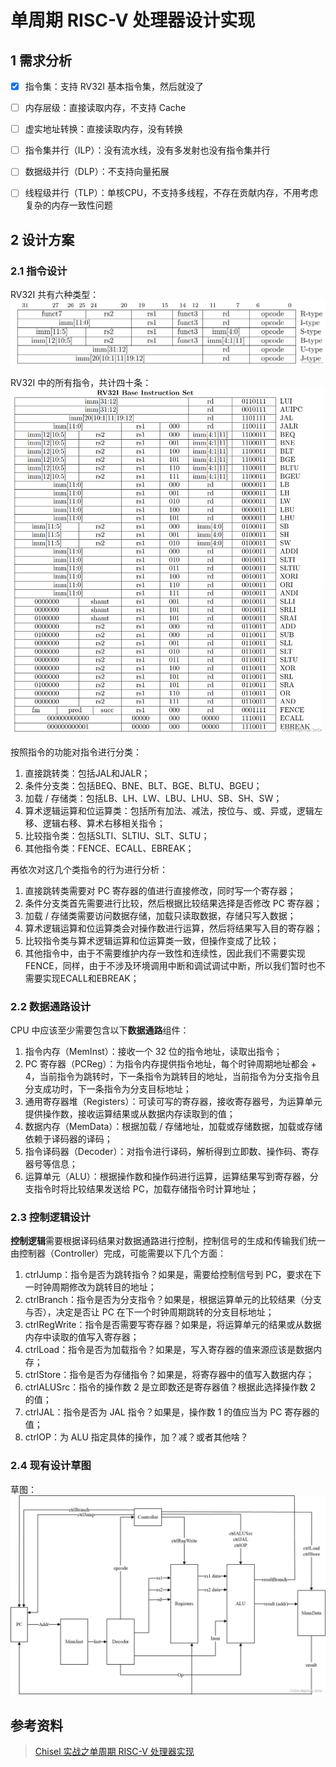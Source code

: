 # 单周期 RISC-V 处理器设计实现

## 1 需求分析

+ [x] 指令集：支持 RV32I 基本指令集，然后就没了
+ [ ] 内存层级：直接读取内存，不支持 Cache
+ [ ] 虚实地址转换：直接读取内存，没有转换
+ [ ] 指令集并行（ILP）：没有流水线，没有多发射也没有指令集并行
+ [ ] 数据级并行（DLP）：不支持向量拓展
+ [ ] 线程级并行（TLP）：单核CPU，不支持多线程，不存在贡献内存，不用考虑复杂的内存一致性问题


## 2 设计方案

### 2.1 指令设计

RV32I 共有六种类型：
![ISA Type](./imgs/image1.png)

RV32I 中的所有指令，共计四十条：
![ISA Insts](./imgs/image2.png)

按照指令的功能对指令进行分类：
1. 直接跳转类：包括JAL和JALR；
2. 条件分支类：包括BEQ、BNE、BLT、BGE、BLTU、BGEU；
3. 加载 / 存储类：包括LB、LH、LW、LBU、LHU、SB、SH、SW；
4. 算术逻辑运算和位运算类：包括所有加法、减法，按位与、或、异或，逻辑左移、逻辑右移、算术右移相关指令；
5. 比较指令类：包括SLTI、SLTIU、SLT、SLTU；
6. 其他指令类：FENCE、ECALL、EBREAK；


再依次对这几个类指令的行为进行分析：
1. 直接跳转类需要对 PC 寄存器的值进行直接修改，同时写一个寄存器；
2. 条件分支类首先需要进行比较，然后根据比较结果选择是否修改 PC 寄存器；
3. 加载 / 存储类需要访问数据存储，加载只读取数据，存储只写入数据；
4. 算术逻辑运算和位运算类会对操作数进行运算，然后将结果写入目的寄存器；
5. 比较指令类与算术逻辑运算和位运算类一致，但操作变成了比较；
6. 其他指令中，由于不需要维护内存一致性和连续性，因此我们不需要实现FENCE，同样，由于不涉及环境调用中断和调试调试中断，所以我们暂时也不需要实现ECALL和EBREAK；

### 2.2 数据通路设计

CPU 中应该至少需要包含以下**数据通路**组件：
1. 指令内存（MemInst）：接收一个 32 位的指令地址，读取出指令；
2. PC 寄存器（PCReg）：为指令内存提供指令地址，每个时钟周期地址都会 + 4，当前指令为跳转时，下一条指令为跳转目的地址，当前指令为分支指令且分支成功时，下一条指令为分支目标地址；
3. 通用寄存器堆（Registers）：可读可写的寄存器，接收寄存器号，为运算单元提供操作数，接收运算结果或从数据内存读取到的值；
4. 数据内存（MemData）：根据加载 / 存储地址，加载或存储数据，加载或存储依赖于译码器的译码；
5. 指令译码器（Decoder）：对指令进行译码，解析得到立即数、操作码、寄存器号等信息；
6. 运算单元（ALU）：根据操作数和操作码进行运算，运算结果写到寄存器，分支指令时将比较结果发送给 PC，加载存储指令时计算地址；

### 2.3 控制逻辑设计

**控制逻辑**需要根据译码结果对数据通路进行控制，控制信号的生成和传输我们统一由控制器（Controller）完成，可能需要以下几个方面：

1. ctrlJump：指令是否为跳转指令？如果是，需要给控制信号到 PC，要求在下一时钟周期修改为跳转目的地址；
2. ctrlBranch：指令是否为分支指令？如果是，根据运算单元的比较结果（分支与否），决定是否让 PC 在下一个时钟周期跳转的分支目标地址；
3. ctrlRegWrite：指令是否需要写寄存器？如果是，将运算单元的结果或从数据内存中读取的值写入寄存器；
4. ctrlLoad：指令是否为加载指令？如果是，写入寄存器的值来源应该是数据内存；
5. ctrlStore：指令是否为存储指令？如果是，将寄存器中的值写入数据内存；
6. ctrlALUSrc：指令的操作数 2 是立即数还是寄存器值？根据此选择操作数 2 的值；
7. ctrlJAL：指令是否为 JAL 指令？如果是，操作数 1 的值应当为 PC 寄存器的值；
8. ctrlOP：为 ALU 指定具体的操作，加？减？或者其他啥？


### 2.4 现有设计草图

草图：
![image3](./imgs/image3.png)



## 参考资料

> [Chisel 实战之单周期 RISC-V 处理器实现](https://blog.csdn.net/weixin_43681766/article/details/128361357)